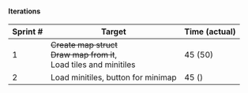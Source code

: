 #### Iterations

| Sprint # | Target                                                                      | Time (actual) |
| -------- | --------------------------------------------------------------------------- | ------------- |
| 1        | ~~Create map struct~~<br>~~Draw map from it~~, <br>Load tiles and minitiles | 45 (50)       |
| 2        | Load minitiles, button for minimap                                          | 45 ()         |
